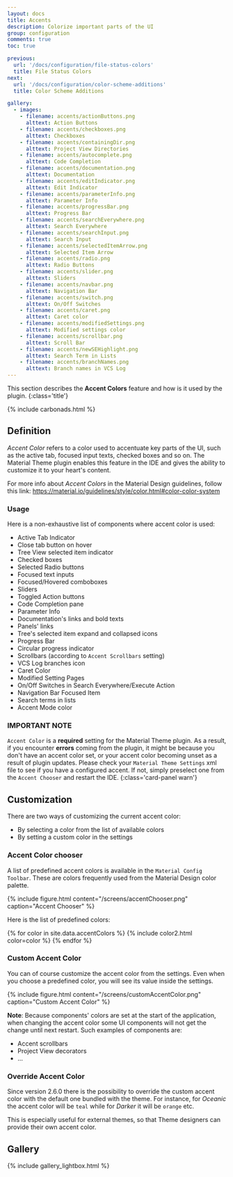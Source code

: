 ```yaml
---
layout: docs
title: Accents
description: Colorize important parts of the UI
group: configuration
comments: true
toc: true

previous:
  url: '/docs/configuration/file-status-colors'
  title: File Status Colors
next:
  url: '/docs/configuration/color-scheme-additions'
  title: Color Scheme Additions

gallery:
  - images:
    - filename: accents/actionButtons.png
      alttext: Action Buttons
    - filename: accents/checkboxes.png
      alttext: Checkboxes
    - filename: accents/containingDir.png
      alttext: Project View Directories
    - filename: accents/autocomplete.png
      alttext: Code Completion
    - filename: accents/documentation.png
      alttext: Documentation
    - filename: accents/editIndicator.png
      alttext: Edit Indicator
    - filename: accents/parameterInfo.png
      alttext: Parameter Info
    - filename: accents/progressBar.png
      alttext: Progress Bar
    - filename: accents/searchEverywhere.png
      alttext: Search Everywhere
    - filename: accents/searchInput.png
      alttext: Search Input
    - filename: accents/selectedItemArrow.png
      alttext: Selected Item Arrow
    - filename: accents/radio.png
      alttext: Radio Buttons
    - filename: accents/slider.png
      alttext: Sliders
    - filename: accents/navbar.png
      alttext: Navigation Bar
    - filename: accents/switch.png
      alttext: On/Off Switches
    - filename: accents/caret.png
      alttext: Caret color
    - filename: accents/modifiedSettings.png
      alttext: Modified settings color
    - filename: accents/scrollbar.png
      alttext: Scroll Bar
    - filename: accents/newSEHighlight.png
      alttext: Search Term in Lists
    - filename: accents/branchNames.png
      alttext: Branch names in VCS Log
---
```


This section describes the **Accent Colors** feature and how is it used by the plugin.
{:class='title'}

{% include carbonads.html %}

## Definition

_Accent Color_ refers to a color used to accentuate key parts of the UI, such as the active tab, focused input texts,
checked boxes and so on. The Material Theme plugin enables this feature in the IDE and gives the ability to customize it
to your heart's content.

For more info about _Accent Colors_ in the Material Design guidelines, follow this link:
<https://material.io/guidelines/style/color.html#color-color-system>

### Usage

Here is a non-exhaustive list of components where accent color is used:
- Active Tab Indicator
- Close tab button on hover
- Tree View selected item indicator
- Checked boxes
- Selected Radio buttons
- Focused text inputs
- Focused/Hovered comboboxes
- Sliders
- Toggled Action buttons
- Code Completion pane
- Parameter Info
- Documentation's links and bold texts
- Panels' links
- Tree's selected item expand and collapsed icons
- Progress Bar
- Circular progress indicator
- Scrollbars (according to `Accent Scrollbars` setting)
- VCS Log branches icon
- Caret Color
- Modified Setting Pages
- On/Off Switches in Search Everywhere/Execute Action
- Navigation Bar Focused Item
- Search terms in lists
- Accent Mode color

### IMPORTANT NOTE

`Accent Color` is a **required** setting for the Material Theme plugin. As a result, if you encounter __errors__ coming
from the plugin, it might be because you don't have an accent color set, or your accent color becoming unset as a result
of plugin updates. Please check your `Material Theme Settings` xml file to see if you have a configured accent. If not,
simply preselect one from the `Accent Chooser` and restart the IDE.
{:class='card-panel warn'}

## Customization

There are two ways of customizing the current accent color:
- By selecting a color from the list of available colors
- By setting a custom color in the settings

### Accent Color chooser

A list of predefined accent colors is available in the `Material Config Toolbar`. These are colors frequently used from
the Material Design color palette.

{% include figure.html content="/screens/accentChooser.png" caption="Accent Chooser" %}

Here is the list of predefined colors:

{% for color in site.data.accentColors %}
{% include color2.html color=color %}
{% endfor %}

### Custom Accent Color

You can of course customize the accent color from the settings. Even when you choose a predefined color, you will see
its value inside the settings.

{% include figure.html content="/screens/customAccentColor.png" caption="Custom Accent Color" %}

**Note**: Because components' colors are set at the start of the application, when changing the accent color some UI
components will not get the change until next restart. Such examples of components are:
- Accent scrollbars
- Project View decorators
- ...

### Override Accent Color

Since version 2.6.0 there is the possibility to override the custom accent color with the default one bundled with the
theme. For instance, for _Oceanic_ the accent color will be `teal` while for _Darker_ it will be `orange` etc.

This is especially useful for external themes, so that Theme designers can provide their own accent color.


## Gallery

{% include gallery_lightbox.html %}


